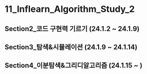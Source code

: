 # 11_Inflearn_Algorithm_Study_2
## Section2_코드 구현력 기르기 (24.1.2 ~ 24.1.9)
## Section3_탐색&시뮬레이션 (24.1.9 ~ 24.1.14)
## Section4_이분탐색&그리디알고리즘 (24.1.15 ~ )